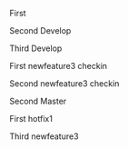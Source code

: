 First

Second Develop

Third Develop

First newfeature3 checkin

Second newfeature3 checkin

Second Master

First hotfix1

Third newfeature3


